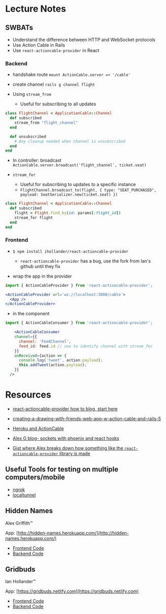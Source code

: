 # Lecture Notes

## SWBATs
- Understand the difference between HTTP and WebSocket protocols
- Use Action Cable in Rails
- Use `react-actioncable-provider` in React

### Backend
* handshake route
`mount ActionCable.server => '/cable'`

* create channel
`rails g channel flight`

* Using `stream_from`
  * Useful for subscribing to all updates

```ruby
class FlightChannel < ApplicationCable::Channel
  def subscribed
    stream_from "flight_channel"
  end

  def unsubscribed
    # Any cleanup needed when channel is unsubscribed
  end
end
```

* In controller: broadcast
`ActionCable.server.broadcast('flight_channel', ticket.seat)`

* `stream_for`
  * Useful for subscribing to updates to a specific instance
  * `FlightChannel.broadcast_to(flight, { type: "SEAT_PURCHASED", payload: SeatSerializer.new(ticket.seat) })`
  
```ruby
class FlightChannel < ApplicationCable::Channel
  def subscribed
    flight = Flight.find_by(id: params[:flight_id])
    stream_for flight
  end
end
```

### Frontend
* `$ npm install ihollander/react-actioncable-provider`
  * `react-actioncable-provider` has a bug, use the fork from Ian's github until they fix

* wrap the app in the provider
```jsx
import { ActionCableProvider } from 'react-actioncable-provider';

<ActionCableProvider url='ws://localhost:3000/cable'>
  <App />
</ActionCableProvider>
```

* in the component
```jsx
import { ActionCableConsumer } from 'react-actioncable-provider';

	<ActionCableConsumer
    channel={{ 
      channel: 'FeedChannel',
      feed_id: feed.id // use to identify channel with stream_for
    }}
    onReceived={action => {
      console.log('tweet', action.payload);
      this.addTweet(action.payload);
    }}
  />
```

# Resources

* [react-actioncable-provider how to blog, start here](https://medium.com/@dakota.lillie/using-action-cable-with-react-c37df065f296)
* [creating-a-drawing-with-friends-web-app-w-action-cable-and-rails-5](https://medium.com/@hdwatts/creating-a-drawing-with-friends-web-app-w-action-cable-and-rails-5-1052ac43d74b)
* [Heroku and ActionCable](https://blog.heroku.com/real_time_rails_implementing_websockets_in_rails_5_with_action_cable#what-are-websockets)
* [Alex G blog- sockets with phoenix and react hooks](https://medium.com/flatiron-labs/improving-ux-with-phoenix-channels-react-hooks-8e661d3a771e)


* [Gist where Alex breaks down how something like the `react-actioncable-provider` library is made](https://gist.github.com/alexgriff/7872ce828c867a1cc5f4e946e61f1998)

## Useful Tools for testing on multiple computers/mobile
* [ngrok](https://ngrok.com/)
* [localtunnel](https://github.com/localtunnel/localtunnel)

## Hidden Names
Alex Griffith™️

App: [http://hidden-names.herokuapp.com/](http://hidden-names.herokuapp.com/)
* [Frontend Code](https://github.com/alexgriff/hidden_phrase_frontend)
* [Backend Code](https://github.com/alexgriff/hidden_phrase_backend)

## Gridbuds
Ian Hollander™️

App: [https://gridbuds.netlify.com](https://gridbuds.netlify.com)
* [Frontend Code](https://github.com/ihollander/react-ipuz)
* [Backend Code](https://github.com/ihollander/react-ipuz-api)